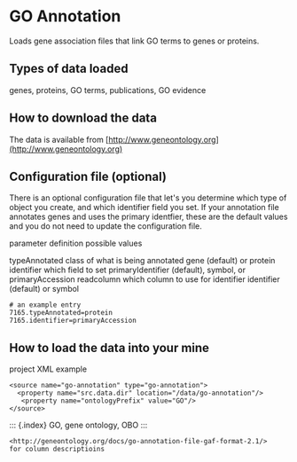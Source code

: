 # GO Annotation

Loads gene association files that link GO terms to genes or proteins.

## Types of data loaded

genes, proteins, GO terms, publications, GO evidence

## How to download the data

The data is available from [http://www.geneontology.org](http://www.geneontology.org)

## Configuration file \(optional\)

There is an optional configuration file that let\'s you determine which type of object you create, and which identifier field you set. If your annotation file annotates genes and uses the primary identfier, these are the default values and you do not need to update the configuration file.

parameter definition possible values

typeAnnotated class of what is being annotated gene \(default\) or protein identifier which field to set primaryIdentifier \(default\), symbol, or primaryAccession readcolumn which column to use for identifier identifier \(default\) or symbol

```text
# an example entry
7165.typeAnnotated=protein
7165.identifier=primaryAccession
```

## How to load the data into your mine

project XML example

```text
<source name="go-annotation" type="go-annotation">
  <property name="src.data.dir" location="/data/go-annotation"/>
   <property name="ontologyPrefix" value="GO"/>
</source>
```

::: {.index} GO, gene ontology, OBO :::

```text
<http://geneontology.org/docs/go-annotation-file-gaf-format-2.1/>
for column descriptioins
```

